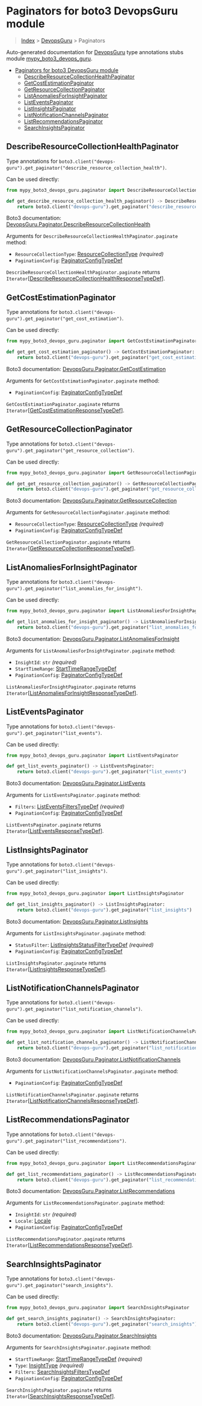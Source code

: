 # Paginators for boto3 DevopsGuru module

> [Index](..) > [DevopsGuru](.) > Paginators

Auto-generated documentation for
[DevopsGuru](https://boto3.amazonaws.com/v1/documentation/api/latest/reference/services/devops-guru.html#DevopsGuru)
type annotations stubs module
[mypy_boto3_devops_guru](https://pypi.org/project/mypy-boto3-devops-guru/).

- [Paginators for boto3 DevopsGuru module](#paginators-for-boto3-devopsguru-module)
  - [DescribeResourceCollectionHealthPaginator](#describeresourcecollectionhealthpaginator)
  - [GetCostEstimationPaginator](#getcostestimationpaginator)
  - [GetResourceCollectionPaginator](#getresourcecollectionpaginator)
  - [ListAnomaliesForInsightPaginator](#listanomaliesforinsightpaginator)
  - [ListEventsPaginator](#listeventspaginator)
  - [ListInsightsPaginator](#listinsightspaginator)
  - [ListNotificationChannelsPaginator](#listnotificationchannelspaginator)
  - [ListRecommendationsPaginator](#listrecommendationspaginator)
  - [SearchInsightsPaginator](#searchinsightspaginator)

## DescribeResourceCollectionHealthPaginator

Type annotations for
`boto3.client("devops-guru").get_paginator("describe_resource_collection_health")`.

Can be used directly:

```python
from mypy_boto3_devops_guru.paginator import DescribeResourceCollectionHealthPaginator

def get_describe_resource_collection_health_paginator() -> DescribeResourceCollectionHealthPaginator:
    return boto3.client("devops-guru").get_paginator("describe_resource_collection_health")
```

Boto3 documentation:
[DevopsGuru.Paginator.DescribeResourceCollectionHealth](https://boto3.amazonaws.com/v1/documentation/api/latest/reference/services/devops-guru.html#DevopsGuru.Paginator.DescribeResourceCollectionHealth)

Arguments for `DescribeResourceCollectionHealthPaginator.paginate` method:

- `ResourceCollectionType`:
  [ResourceCollectionType](./literals.md#resourcecollectiontype) *(required)*
- `PaginationConfig`:
  [PaginatorConfigTypeDef](./type_defs.md#paginatorconfigtypedef)

`DescribeResourceCollectionHealthPaginator.paginate` returns
`Iterator`\[[DescribeResourceCollectionHealthResponseTypeDef](./type_defs.md#describeresourcecollectionhealthresponsetypedef)\].

## GetCostEstimationPaginator

Type annotations for
`boto3.client("devops-guru").get_paginator("get_cost_estimation")`.

Can be used directly:

```python
from mypy_boto3_devops_guru.paginator import GetCostEstimationPaginator

def get_get_cost_estimation_paginator() -> GetCostEstimationPaginator:
    return boto3.client("devops-guru").get_paginator("get_cost_estimation")
```

Boto3 documentation:
[DevopsGuru.Paginator.GetCostEstimation](https://boto3.amazonaws.com/v1/documentation/api/latest/reference/services/devops-guru.html#DevopsGuru.Paginator.GetCostEstimation)

Arguments for `GetCostEstimationPaginator.paginate` method:

- `PaginationConfig`:
  [PaginatorConfigTypeDef](./type_defs.md#paginatorconfigtypedef)

`GetCostEstimationPaginator.paginate` returns
`Iterator`\[[GetCostEstimationResponseTypeDef](./type_defs.md#getcostestimationresponsetypedef)\].

## GetResourceCollectionPaginator

Type annotations for
`boto3.client("devops-guru").get_paginator("get_resource_collection")`.

Can be used directly:

```python
from mypy_boto3_devops_guru.paginator import GetResourceCollectionPaginator

def get_get_resource_collection_paginator() -> GetResourceCollectionPaginator:
    return boto3.client("devops-guru").get_paginator("get_resource_collection")
```

Boto3 documentation:
[DevopsGuru.Paginator.GetResourceCollection](https://boto3.amazonaws.com/v1/documentation/api/latest/reference/services/devops-guru.html#DevopsGuru.Paginator.GetResourceCollection)

Arguments for `GetResourceCollectionPaginator.paginate` method:

- `ResourceCollectionType`:
  [ResourceCollectionType](./literals.md#resourcecollectiontype) *(required)*
- `PaginationConfig`:
  [PaginatorConfigTypeDef](./type_defs.md#paginatorconfigtypedef)

`GetResourceCollectionPaginator.paginate` returns
`Iterator`\[[GetResourceCollectionResponseTypeDef](./type_defs.md#getresourcecollectionresponsetypedef)\].

## ListAnomaliesForInsightPaginator

Type annotations for
`boto3.client("devops-guru").get_paginator("list_anomalies_for_insight")`.

Can be used directly:

```python
from mypy_boto3_devops_guru.paginator import ListAnomaliesForInsightPaginator

def get_list_anomalies_for_insight_paginator() -> ListAnomaliesForInsightPaginator:
    return boto3.client("devops-guru").get_paginator("list_anomalies_for_insight")
```

Boto3 documentation:
[DevopsGuru.Paginator.ListAnomaliesForInsight](https://boto3.amazonaws.com/v1/documentation/api/latest/reference/services/devops-guru.html#DevopsGuru.Paginator.ListAnomaliesForInsight)

Arguments for `ListAnomaliesForInsightPaginator.paginate` method:

- `InsightId`: `str` *(required)*
- `StartTimeRange`: [StartTimeRangeTypeDef](./type_defs.md#starttimerangetypedef)
- `PaginationConfig`:
  [PaginatorConfigTypeDef](./type_defs.md#paginatorconfigtypedef)

`ListAnomaliesForInsightPaginator.paginate` returns
`Iterator`\[[ListAnomaliesForInsightResponseTypeDef](./type_defs.md#listanomaliesforinsightresponsetypedef)\].

## ListEventsPaginator

Type annotations for
`boto3.client("devops-guru").get_paginator("list_events")`.

Can be used directly:

```python
from mypy_boto3_devops_guru.paginator import ListEventsPaginator

def get_list_events_paginator() -> ListEventsPaginator:
    return boto3.client("devops-guru").get_paginator("list_events")
```

Boto3 documentation:
[DevopsGuru.Paginator.ListEvents](https://boto3.amazonaws.com/v1/documentation/api/latest/reference/services/devops-guru.html#DevopsGuru.Paginator.ListEvents)

Arguments for `ListEventsPaginator.paginate` method:

- `Filters`: [ListEventsFiltersTypeDef](./type_defs.md#listeventsfilterstypedef)
  *(required)*
- `PaginationConfig`:
  [PaginatorConfigTypeDef](./type_defs.md#paginatorconfigtypedef)

`ListEventsPaginator.paginate` returns
`Iterator`\[[ListEventsResponseTypeDef](./type_defs.md#listeventsresponsetypedef)\].

## ListInsightsPaginator

Type annotations for
`boto3.client("devops-guru").get_paginator("list_insights")`.

Can be used directly:

```python
from mypy_boto3_devops_guru.paginator import ListInsightsPaginator

def get_list_insights_paginator() -> ListInsightsPaginator:
    return boto3.client("devops-guru").get_paginator("list_insights")
```

Boto3 documentation:
[DevopsGuru.Paginator.ListInsights](https://boto3.amazonaws.com/v1/documentation/api/latest/reference/services/devops-guru.html#DevopsGuru.Paginator.ListInsights)

Arguments for `ListInsightsPaginator.paginate` method:

- `StatusFilter`:
  [ListInsightsStatusFilterTypeDef](./type_defs.md#listinsightsstatusfiltertypedef)
  *(required)*
- `PaginationConfig`:
  [PaginatorConfigTypeDef](./type_defs.md#paginatorconfigtypedef)

`ListInsightsPaginator.paginate` returns
`Iterator`\[[ListInsightsResponseTypeDef](./type_defs.md#listinsightsresponsetypedef)\].

## ListNotificationChannelsPaginator

Type annotations for
`boto3.client("devops-guru").get_paginator("list_notification_channels")`.

Can be used directly:

```python
from mypy_boto3_devops_guru.paginator import ListNotificationChannelsPaginator

def get_list_notification_channels_paginator() -> ListNotificationChannelsPaginator:
    return boto3.client("devops-guru").get_paginator("list_notification_channels")
```

Boto3 documentation:
[DevopsGuru.Paginator.ListNotificationChannels](https://boto3.amazonaws.com/v1/documentation/api/latest/reference/services/devops-guru.html#DevopsGuru.Paginator.ListNotificationChannels)

Arguments for `ListNotificationChannelsPaginator.paginate` method:

- `PaginationConfig`:
  [PaginatorConfigTypeDef](./type_defs.md#paginatorconfigtypedef)

`ListNotificationChannelsPaginator.paginate` returns
`Iterator`\[[ListNotificationChannelsResponseTypeDef](./type_defs.md#listnotificationchannelsresponsetypedef)\].

## ListRecommendationsPaginator

Type annotations for
`boto3.client("devops-guru").get_paginator("list_recommendations")`.

Can be used directly:

```python
from mypy_boto3_devops_guru.paginator import ListRecommendationsPaginator

def get_list_recommendations_paginator() -> ListRecommendationsPaginator:
    return boto3.client("devops-guru").get_paginator("list_recommendations")
```

Boto3 documentation:
[DevopsGuru.Paginator.ListRecommendations](https://boto3.amazonaws.com/v1/documentation/api/latest/reference/services/devops-guru.html#DevopsGuru.Paginator.ListRecommendations)

Arguments for `ListRecommendationsPaginator.paginate` method:

- `InsightId`: `str` *(required)*
- `Locale`: [Locale](./literals.md#locale)
- `PaginationConfig`:
  [PaginatorConfigTypeDef](./type_defs.md#paginatorconfigtypedef)

`ListRecommendationsPaginator.paginate` returns
`Iterator`\[[ListRecommendationsResponseTypeDef](./type_defs.md#listrecommendationsresponsetypedef)\].

## SearchInsightsPaginator

Type annotations for
`boto3.client("devops-guru").get_paginator("search_insights")`.

Can be used directly:

```python
from mypy_boto3_devops_guru.paginator import SearchInsightsPaginator

def get_search_insights_paginator() -> SearchInsightsPaginator:
    return boto3.client("devops-guru").get_paginator("search_insights")
```

Boto3 documentation:
[DevopsGuru.Paginator.SearchInsights](https://boto3.amazonaws.com/v1/documentation/api/latest/reference/services/devops-guru.html#DevopsGuru.Paginator.SearchInsights)

Arguments for `SearchInsightsPaginator.paginate` method:

- `StartTimeRange`: [StartTimeRangeTypeDef](./type_defs.md#starttimerangetypedef)
  *(required)*
- `Type`: [InsightType](./literals.md#insighttype) *(required)*
- `Filters`:
  [SearchInsightsFiltersTypeDef](./type_defs.md#searchinsightsfilterstypedef)
- `PaginationConfig`:
  [PaginatorConfigTypeDef](./type_defs.md#paginatorconfigtypedef)

`SearchInsightsPaginator.paginate` returns
`Iterator`\[[SearchInsightsResponseTypeDef](./type_defs.md#searchinsightsresponsetypedef)\].
